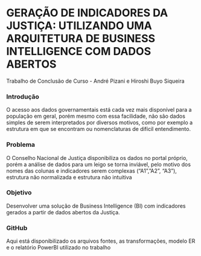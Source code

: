 GERAÇÃO DE INDICADORES DA JUSTIÇA:
UTILIZANDO UMA ARQUITETURA DE BUSINESS INTELLIGENCE COM DADOS ABERTOS
==========================

Trabalho de Conclusão de Curso - André Pizani e Hiroshi Buyo Siqueira

### Introdução

O acesso aos dados governamentais está cada vez mais
disponível para a população em geral, porém mesmo com
essa facilidade, não são dados simples de serem
interpretados por diversos motivos, como por exemplo a
estrutura em que se encontram ou nomenclaturas de difícil
entendimento.

### Problema

O Conselho Nacional de Justiça
disponibiliza os dados no portal próprio, porém a análise de
dados para um leigo se torna inviável, pelo motivo dos
nomes das colunas e indicadores serem complexas
(“A1”,”A2”, “A3”), estrutura não normalizada e estrutura não
intuitiva

### Objetivo

Desenvolver uma solução de Business Intelligence
(BI) com indicadores gerados a partir de dados abertos da
Justiça.

### GitHub 

Aqui está disponibilizado os arquivos fontes, as transformações, modelo ER e o relatório PowerBI utilizado no trabalho
